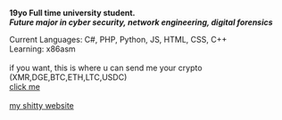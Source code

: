 **19yo Full time university student.**<br>
***Future major in cyber security, network engineering, digital forensics***<br>

Current Languages:
C#, PHP, Python, JS, HTML, CSS, C++<br>
Learning:
x86asm
<br><br>
if you want, this is where u can send me your crypto (XMR,DGE,BTC,ETH,LTC,USDC)<br>
<a href="https://lnk.bio/https433">click me</a>
<br><br>
<a href="https://abby0666.xyz">my shitty website</a>
